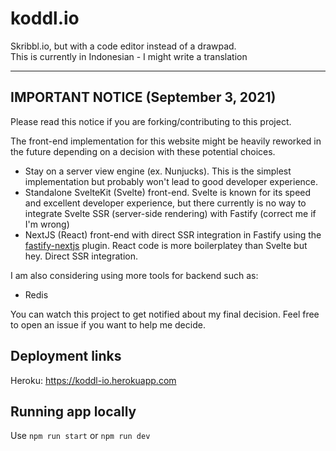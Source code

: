 # koddl.io

Skribbl.io, but with a code editor instead of a drawpad.  
This is currently in Indonesian - I might write a translation

---

## IMPORTANT NOTICE (September 3, 2021)

Please read this notice if you are forking/contributing to this project.

The front-end implementation for this website might be heavily reworked in the future depending on a decision with these potential choices.

- Stay on a server view engine (ex. Nunjucks). This is the simplest implementation but probably won't lead to good developer experience.
- Standalone SvelteKit (Svelte) front-end. Svelte is known for its speed and excellent developer experience, but there currently is no way to integrate Svelte SSR (server-side rendering) with Fastify (correct me if I'm wrong)
- NextJS (React) front-end with direct SSR integration in Fastify using the [fastify-nextjs](https://github.com/fastify/fastify-nextjs) plugin. React code is more boilerplatey than Svelte but hey. Direct SSR integration.

I am also considering using more tools for backend such as:
- Redis

You can watch this project to get notified about my final decision. Feel free to open an issue if you want to help me decide.

## Deployment links

Heroku: <https://koddl-io.herokuapp.com>

## Running app locally

Use `npm run start` or `npm run dev`
